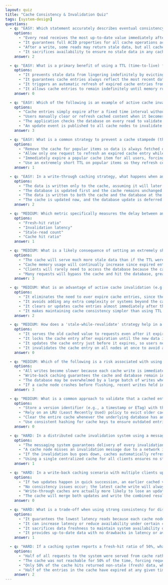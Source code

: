 ```yaml
---
layout: quiz
title: "Cache Consistency & Invalidation Quiz"
tags: [system-design]
questions:
  - q: "EASY: Which statement accurately describes eventual consistency in a distributed cache?"
    options:
      - "Every read receives the most up-to-date value immediately after a write."
      - "It guarantees full ACID properties for all cache operations across nodes."
      - "After a write, some reads may return stale data, but all caches converge to the latest value given enough time."
      - "It sacrifices availability to ensure no stale data in any cache."
    answer: 2

  - q: "EASY: What is a primary benefit of using a TTL (time-to-live) for cache entries?"
    options:
      - "It prevents stale data from lingering indefinitely by evicting entries after a set time."
      - "It guarantees cache entries always reflect the most recent database state."
      - "It triggers an automatic refresh of expired cache entries from the database."
      - "It allows cache entries to remain indefinitely until memory runs out."
    answer: 0

  - q: "EASY: Which of the following is an example of active cache invalidation?"
    options:
      - "Cache entries simply expire after a fixed time interval without external triggers."
      - "Users manually clear or refresh cached content when it becomes outdated."
      - "The application checks the database on every read to validate cache freshness."
      - "An update event is published to all cache nodes to invalidate an entry immediately after a write."
    answer: 3

  - q: "EASY: What is a common strategy to prevent a cache stampede (thundering herd) when a popular item expires?"
    options:
      - "Remove the cache for popular items so data is always fetched directly from the database."
      - "Allow only one request to refresh an expired cache entry while other requests either wait or use the stale value."
      - "Immediately expire a popular cache item for all users, forcing them all to retrieve fresh data at once."
      - "Use an extremely short TTL on popular items so they refresh constantly."
    answer: 1

  - q: "EASY: In a write-through caching strategy, what happens when an application updates a cached data item?"
    options:
      - "The data is written only to the cache, assuming it will later synchronize to the database automatically."
      - "The database is updated first and the cache remains unchanged for this operation."
      - "The data is written to both the cache and the database at the same time."
      - "The cache is updated now, and the database update is deferred to a later time."
    answer: 2

  - q: "MEDIUM: Which metric specifically measures the delay between an update to the source data and the cache reflecting that update?"
    options:
      - "Fresh-hit ratio"
      - "Invalidation latency"
      - "Stale-read count"
      - "Cache hit ratio"
    answer: 1

  - q: "MEDIUM: What is a likely consequence of setting an extremely short TTL (time-to-live) for cache entries?"
    options:
      - "The cache will serve much more stale data than if the TTL were longer."
      - "Cache memory usage will continually increase since expired entries never get evicted."
      - "Clients will rarely need to access the database because the cache constantly refreshes items so frequently."
      - "Many requests will bypass the cache and hit the database, greatly reducing the cache hit rate."
    answer: 3

  - q: "MEDIUM: What is an advantage of active cache invalidation (e.g., via pub/sub) compared to relying solely on TTL expiration?"
    options:
      - "It eliminates the need to ever expire cache entries, since they will all be kept consistent automatically."
      - "It avoids adding any extra complexity or systems beyond the caching layer."
      - "It clears or updates cache entries almost immediately after the source data changes, minimizing stale data duration."
      - "It makes maintaining cache consistency simpler than using TTL expiration policies."
    answer: 2

  - q: "MEDIUM: How does a 'stale-while-revalidate' strategy help in a caching system?"
    options:
      - "It serves the old cached value to requests even after it expires, while triggering a background refresh for the new value."
      - "It locks the cache entry after expiration until the new data is fetched, forcing all requests to wait."
      - "It updates the cache entry just before it expires, so users never see stale data."
      - "It invalidates the cache entry on all nodes at once to avoid any node serving stale data."
    answer: 0

  - q: "MEDIUM: Which of the following is a risk associated with using a write-back (write-behind) cache under concurrent write conditions?"
    options:
      - "All writes become slower because each cache write is immediately followed by a database write."
      - "Write-back caching guarantees the cache and database remain in sync at all times, so consistency is not a concern."
      - "The database may be overwhelmed by a large batch of writes when the cache eventually flushes its updates."
      - "If a cache node crashes before flushing, recent writes held in the cache can be lost and not reach the database."
    answer: 3

  - q: "MEDIUM: What is a common approach to validate that a cached entry is still fresh using versioning?"
    options:
      - "Store a version identifier (e.g., a timestamp or ETag) with the cache entry and compare it to the source version on access."
      - "Rely on an LRU (Least Recently Used) policy to evict older cache entries to keep data fresh."
      - "Clear the entire cache whenever the underlying database has any update."
      - "Use consistent hashing for cache keys to ensure outdated entries are automatically avoided."
    answer: 0

  - q: "HARD: In a distributed cache invalidation system using a message bus, which failure scenario can lead to caches serving stale data?"
    options:
      - "The messaging system guarantees delivery of every invalidation event, so caches cannot miss an update."
      - "A cache node misses an invalidation message due to a network issue, and continues serving an out-of-date entry."
      - "If the invalidation bus goes down, caches automatically refresh all entries by checking the database."
      - "Using a single centralized cache for all clients ensures no stale data even if invalidation messages are lost."
    answer: 1

  - q: "HARD: In a write-back caching scenario with multiple clients updating the same data concurrently, what potential consistency issue can occur?"
    options:
      - "If two updates happen in quick succession, an earlier cached value might be written to the database after a newer one, causing the newer update to be overwritten."
      - "No consistency issues occur; the latest cache write will always end up as the final value in the database."
      - "Write-through caches are actually more likely to lose an update than write-back caches in concurrent scenarios."
      - "The cache will merge both updates and write the combined result to the database automatically."
    answer: 0

  - q: "HARD: What is a trade-off when using strong consistency for distributed caches across multiple nodes?"
    options:
      - "It guarantees the lowest latency reads because each cache node can serve data without any coordination."
      - "It can increase latency or reduce availability under certain conditions, since caches must coordinate to ensure up-to-date data."
      - "It sacrifices data freshness to maintain system availability during network failures."
      - "It provides up-to-date data with no drawbacks in latency or availability for the system."
    answer: 1

  - q: "HARD: If a caching system reports a fresh-hit ratio of 50%, what does this imply?"
    options:
      - "Half of all requests to the system were served from cache rather than the database."
      - "The cache was not reachable for 50% of the time, forcing requests to go to the database."
      - "Only 50% of the cache hits returned non-stale (fresh) data, while the other half of hits were serving stale data."
      - "Half of the entries in the cache have expired at any given time."
    answer: 2
---
```

